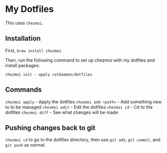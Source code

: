 # My Dotfiles

This uses `chezmoi`.

## Installation

First, `brew install chezmoi`

Then, run the following command to set up chezmoi with my dotfiles and install packages:

`chezmoi init --apply catdaemon/dotfiles`

## Commands

`chezmoi apply` - Apply the dotfiles
`chezmoi add <path>` - Add something new to to be managed
`chezmoi edit` - Edit the dotfiles
`chezmoi cd` - Cd to the dotfiles
`chezmoi diff` - See what changes will be made

## Pushing changes back to git

`chezmoi cd` to go to the dotfiles directory, then use
`git add`, `git commit`, and `git push` as normal.
